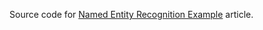 Source code for [Named Entity Recognition Example](https://rl3.zorallabs.com/wiki/Named_Entity_Recognition_Example) article.
